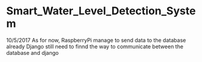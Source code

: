 # Smart_Water_Level_Detection_System

10/5/2017
As for now, RaspberryPi manage to send data to the database already
Django still need to finnd the way to communicate between the database and django
